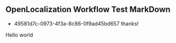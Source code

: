 ## OpenLocalization Workflow Test MarkDown
* 49581d7c-0973-4f3a-8c86-0f9ad45bd657 
thanks!

Hello world